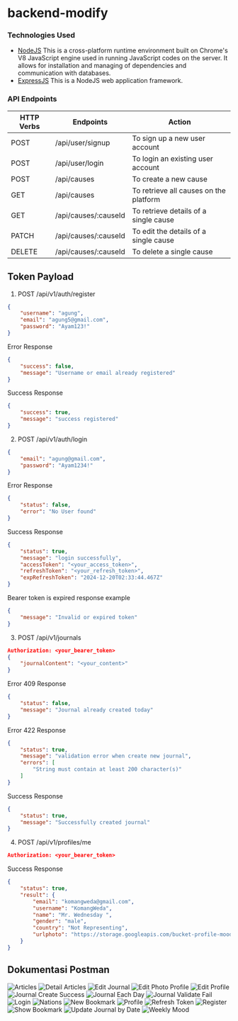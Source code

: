 # backend-modify

### Technologies Used
* [NodeJS](https://nodejs.org/) This is a cross-platform runtime environment built on Chrome's V8 JavaScript engine used in running JavaScript codes on the server. It allows for installation and managing of dependencies and communication with databases.
* [ExpressJS](https://www.expresjs.org/) This is a NodeJS web application framework.

### API Endpoints
| HTTP Verbs | Endpoints | Action |
| --- | --- | --- |
| POST | /api/user/signup | To sign up a new user account |
| POST | /api/user/login | To login an existing user account |
| POST | /api/causes | To create a new cause |
| GET | /api/causes | To retrieve all causes on the platform |
| GET | /api/causes/:causeId | To retrieve details of a single cause |
| PATCH | /api/causes/:causeId | To edit the details of a single cause |
| DELETE | /api/causes/:causeId | To delete a single cause |

## Token Payload

1. POST /api/v1/auth/register

```json
{
    "username": "agung",
    "email": "agung5@gmail.com",
    "password": "Ayam123!"
}
```
Error Response
```json
{
    "success": false,
    "message": "Username or email already registered"
}
```

Success Response
```json
{
    "success": true,
    "message": "success registered"
}
```

2. POST /api/v1/auth/login

```json
{
    "email": "agung@gmail.com",
    "password": "Ayam1234!"
}

```
Error Response
```json
{
    "status": false,
    "error": "No User found"
}
```

Success Response
```json
{
    "status": true,
    "message": "login successfully",
    "accessToken": "<your_access_token>",
    "refreshToken": "<your_refresh_token>",
    "expRefreshToken": "2024-12-20T02:33:44.467Z"
}
```

Bearer token is expired response example
```json
{
    "message": "Invalid or expired token"
}
```

3. POST /api/v1/journals

```json
Authorization: <your_bearer_token>
{
    "journalContent": "<your_content>"
}
```

Error 409 Response
```json
{
    "status": false,
    "message": "Journal already created today"
}
```

Error 422 Response
```json
{
    "status": true,
    "message": "validation error when create new journal",
    "errors": [
        "String must contain at least 200 character(s)"
    ]
}
```

Success Response
```json
{
    "status": true,
    "message": "Successfully created journal"
}
```


4. POST /api/v1/profiles/me

```json
Authorization: <your_bearer_token>
```

Success Response
```json
{
    "status": true,
    "result": {
        "email": "komangweda@gmail.com",
        "username": "KomangWeda",
        "name": "Mr. Wednesday ",
        "gender": "male",
        "country": "Not Representing",
        "urlphoto": "https://storage.googleapis.com/bucket-profile-moodify/profileImage_komangweda@gmail.com_03122024_055647.jpeg"
    }
}
```




## Dokumentasi Postman

![Articles](dokumentation%20postman/detail%20articles.png)
![Detail Articles](dokumentation%20postman/detail%20articles.png)
![Edit Journal](dokumentation%20postman/edit%20journal.png)
![Edit Photo Profile](dokumentation%20postman/edit%20photo%20profile.png)
![Edit Profile](dokumentation%20postman/edit%20profile.png)
![Journal Create Success](dokumentation%20postman/journal%20create%20success.png)
![Journal Each Day](dokumentation%20postman/journal%20each%20day.png)
![Journal Validate Fail](dokumentation%20postman/journal%20validate%20fail.png)
![Login](dokumentation%20postman/login.png)
![Nations](dokumentation%20postman/nations.png)
![New Bookmark](dokumentation%20postman/new%20bookmark.png)
![Profile](dokumentation%20postman/profile.png)
![Refresh Token](dokumentation%20postman/refresh%20token.png)
![Register](dokumentation%20postman/register.png)
![Show Bookmark](dokumentation%20postman/show%20bookmark.png)
![Update Journal by Date](dokumentation%20postman/update%20journal%20by%20date.png)
![Weekly Mood](dokumentation%20postman/weekly%20mood.png)
